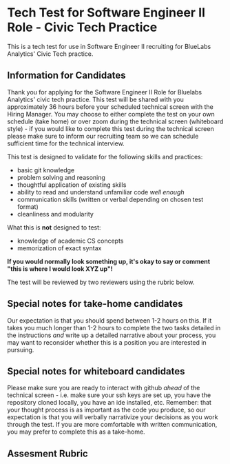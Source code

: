 # Tech Test for Software Engineer II Role - Civic Tech Practice

This is a tech test for use in Software Engineer II recruiting for BlueLabs Analytics' Civic Tech practice. 

## Information for Candidates

Thank you for applying for the Software Engineer II Role for Bluelabs Analytics' civic tech practice. This test will be shared with you approximately 36 hours before your scheduled technical screen with the Hiring Manager. You may choose to either complete the test on your own schedule (take home) or over zoom during the technical screen (whiteboard style) - if you would like to complete this test during the technical screen please make sure to inform our recruiting team so we can schedule sufficient time for the technical interview. 

This test is designed to validate for the following skills and practices:

* basic git knowledge
* problem solving and reasoning
* thoughtful application of existing skills 
* ability to read and understand unfamiliar code <i>well enough</i>
* communication skills (written or verbal depending on chosen test format)
* cleanliness and modularity

What this is **not** designed to test:

* knowledge of academic CS concepts
* memorization of exact syntax

<b>If you would normally look something up, it's okay to say or comment "this is where I would look XYZ up"!</b>

The test will be reviewed by two reviewers using the rubric below.  

## Special notes for take-home candidates

Our expectation is that you should spend between 1-2 hours on this. If it takes you much longer than 1-2 hours to complete the two tasks detailed in the instructions _and_ write up a detailed narrative about your process, you may want to reconsider whether this is a position you are interested in pursuing.

## Special notes for whiteboard candidates

Please make sure you are ready to interact with github <i>ahead</i> of the technical screen - i.e. make sure your ssh keys are set up, you have the repository cloned locally, you have an ide installed, etc. Remember: that your thought process is as important as the code you produce, so our expectation is that you will verbally narrativize your decisions as you work through the test. If you are more comfortable with written communication, you may prefer to complete this as a take-home. 

## Assesment Rubric

